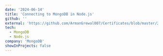 ```yaml
---
date: '2024-06-14'
title: 'Connecting to MongoDB in Node.js'
github: ''
external: 'https://github.com/ArmanGrewal007/Certificates/blob/master/2024_06_14_5MongoDB.pdf'
tech:
  - MongoDB
  - Node.js
company: 'MongoDB'
showInProjects: false
---
```



